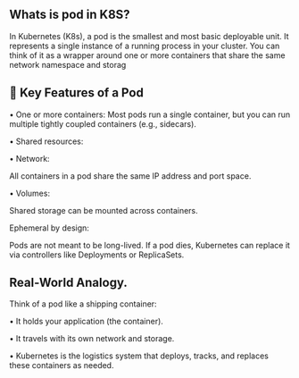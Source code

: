 Whats is pod in K8S?
--------------------

In Kubernetes (K8s), a pod is the smallest and most basic deployable unit. It represents a single instance of a running process in your cluster. You can think of it as a wrapper around one or more containers that share the same network namespace and storag

🧩 Key Features of a Pod
-------------------------

• One or more containers:
Most pods run a single container, but you can run multiple tightly coupled containers (e.g., sidecars).

• Shared resources:

• Network: 

All containers in a pod share the same IP address and port space.

• Volumes: 

Shared storage can be mounted across containers.
 
Ephemeral by design: 

Pods are not meant to be long-lived. If a pod dies, Kubernetes can replace it via controllers like Deployments or ReplicaSets.

Real-World Analogy.
-------------------

Think of a pod like a shipping container:

• 	It holds your application (the container).

• 	It travels with its own network and storage.

• 	Kubernetes is the logistics system that deploys, tracks, and replaces these containers as needed.
